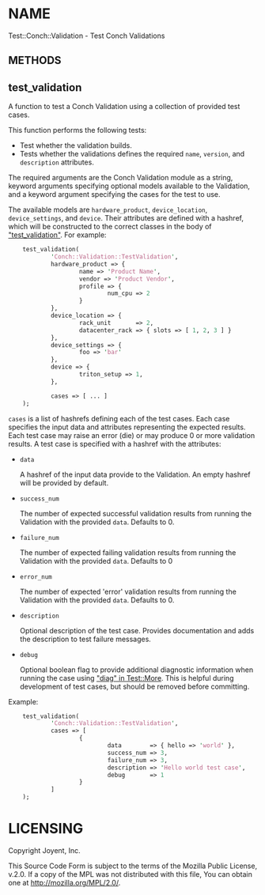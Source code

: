 # NAME

Test::Conch::Validation - Test Conch Validations

## METHODS

## test\_validation

A function to test a Conch Validation using a collection of provided test cases.

This function performs the following tests:

- Test whether the validation builds.
- Tests whether the validations defines the required `name`, `version`,
and `description` attributes.

The required arguments are the Conch Validation module as a string, keyword
arguments specifying optional models available to the Validation, and a keyword
argument specifying the cases for the test to use.

The available models are `hardware_product`, `device_location`,
`device_settings`, and `device`. Their attributes are defined with a hashref,
which will be constructed to the correct classes in the body of
["test\_validation"](#test_validation). For example:

```perl
    test_validation(
            'Conch::Validation::TestValidation',
            hardware_product => {
                    name => 'Product Name',
                    vendor => 'Product Vendor',
                    profile => {
                            num_cpu => 2
                    }
            },
            device_location => {
                    rack_unit       => 2,
                    datacenter_rack => { slots => [ 1, 2, 3 ] }
            },
            device_settings => {
                    foo => 'bar'
            },
            device => {
                    triton_setup => 1,
            },

            cases => [ ... ]
    );
```

`cases` is a list of hashrefs defining each of the test cases. Each case
specifies the input data and attributes representing the expected results. Each
test case may raise an error (die) or may produce 0 or more validation results.
A test case is specified with a hashref with the attributes:

- `data`

    A hashref of the input data provide to the Validation. An empty hashref will be provided by default.

- `success_num`

    The number of expected successful validation results from running the
    Validation with the provided `data`. Defaults to 0.

- `failure_num`

    The number of expected failing validation results from running the Validation
    with the provided `data`. Defaults to 0

- `error_num`

    The number of expected 'error' validation results from running the Validation
    with the provided `data`. Defaults to 0.

- `description`

    Optional description of the test case. Provides documentation and adds the
    description to test failure messages.

- `debug`

    Optional boolean flag to provide additional diagnostic information when running
    the case using ["diag" in Test::More](https://metacpan.org/pod/Test::More#diag). This is helpful during development of test
    cases, but should be removed before committing.

Example:

```perl
    test_validation(
            'Conch::Validation::TestValidation',
            cases => [
                    {
                            data        => { hello => 'world' },
                            success_num => 3,
                            failure_num => 3,
                            description => 'Hello world test case',
                            debug       => 1
                    }
            ]
    );
```

# LICENSING

Copyright Joyent, Inc.

This Source Code Form is subject to the terms of the Mozilla Public License,
v.2.0. If a copy of the MPL was not distributed with this file, You can obtain
one at http://mozilla.org/MPL/2.0/.
